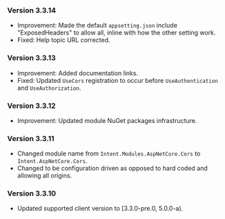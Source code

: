 ### Version 3.3.14

- Improvement: Made the default `appsetting.json` include "ExposedHeaders" to allow all, inline with how the other setting work. 
- Fixed: Help topic URL corrected.

### Version 3.3.13

- Improvement: Added documentation links.
- Fixed: Updated `UseCors` registration to occur before `UseAuthentication` and `UseAuthorization`.

### Version 3.3.12

- Improvement: Updated module NuGet packages infrastructure.

### Version 3.3.11

- Changed module name from `Intent.Modules.AspNetCore.Cors` to `Intent.AspNetCore.Cors`.
- Changed to be configuration driven as opposed to hard coded and allowing all origins.

### Version 3.3.10

- Updated supported client version to [3.3.0-pre.0, 5.0.0-a).

